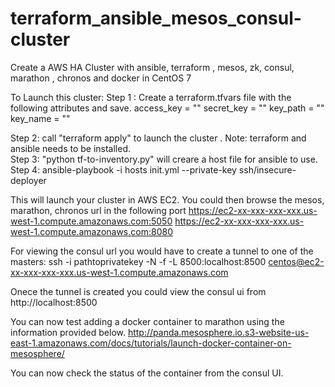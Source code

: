 # terraform_ansible_mesos_consul-cluster
Create a AWS HA Cluster with ansible, terraform , mesos, zk, consul, marathon , chronos and docker in CentOS 7

To Launch this cluster:
Step 1 : Create a terraform.tfvars file with the following attributes and save. 
access_key = ""
secret_key = ""
key_path = ""
key_name = ""

Step 2: call "terraform apply" to launch the cluster . Note: terraform and ansible needs to be installed.  
Step 3: "python tf-to-inventory.py" will creare a host file for ansible to use. 
Step 4: ansible-playbook -i hosts init.yml --private-key ssh/insecure-deployer

This will launch your cluster in AWS EC2. You could then browse the mesos, marathon, chronos url in the following port 
https://ec2-xx-xxx-xxx-xxx.us-west-1.compute.amazonaws.com:5050
https://ec2-xx-xxx-xxx-xxx.us-west-1.compute.amazonaws.com:8080

For viewing the consul url you would have to create a tunnel to one of the masters: 
ssh -i pathtoprivatekey -N -f -L 8500:localhost:8500 centos@ec2-xx-xxx-xxx-xxx.us-west-1.compute.amazonaws.com

Onece the tunnel is created you could view the consul ui from http://localhost:8500

You can now test adding a docker container to marathon using the information provided below. 
http://panda.mesosphere.io.s3-website-us-east-1.amazonaws.com/docs/tutorials/launch-docker-container-on-mesosphere/

You can now check the status of the container from the consul UI. 









